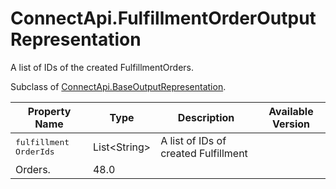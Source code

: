 # ConnectApi.FulfillmentOrderOutputRepresentation

A list of IDs of the created FulfillmentOrders.

Subclass of [ConnectApi.BaseOutputRepresentation](atlas.en-us.230.0.order_management_developer_guide.meta/order_management_developer_guide/apex_connectapi_output_base_output.htm "Base Order Management output class.").

| Property Name | Type | Description | Available Version |
| --- | --- | --- | --- |
| <samp class="codeph apex_code">fulfillment​OrderIds</samp> | List&lt;String&gt; | A list of IDs of created Fulfillment
                Orders. | 48.0 |